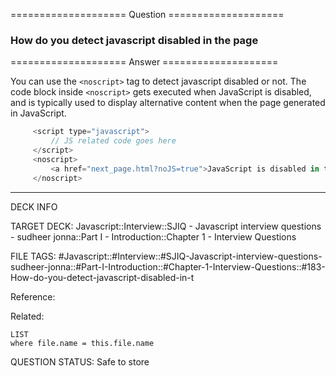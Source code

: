 ==================== Question ====================  

### How do you detect javascript disabled in the page  

==================== Answer ====================  

You can use the `<noscript>` tag to detect javascript disabled or not. The code
block inside `<noscript>` gets executed when JavaScript is disabled, and is
typically used to display alternative content when the page generated in
JavaScript.

```javascript
     <script type="javascript">
         // JS related code goes here
     </script>
     <noscript>
         <a href="next_page.html?noJS=true">JavaScript is disabled in the page. Please click Next Page</a>
     </noscript>
```

---

DECK INFO

TARGET DECK: Javascript::Interview::SJIQ - Javascript interview questions -
sudheer jonna::Part I - Introduction::Chapter 1 - Interview Questions

FILE TAGS:
#Javascript::#Interview::#SJIQ-Javascript-interview-questions-sudheer-jonna::#Part-I-Introduction::#Chapter-1-Interview-Questions::#183-How-do-you-detect-javascript-disabled-in-t

Reference:

Related:

```dataview
LIST
where file.name = this.file.name
```

QUESTION STATUS: Safe to store
